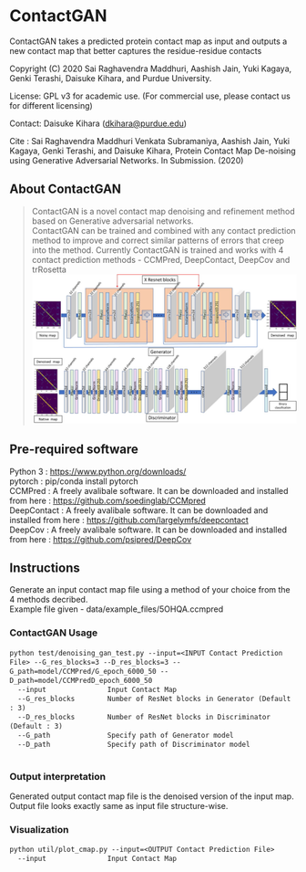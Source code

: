 # ContactGAN
ContactGAN takes a predicted protein contact map as input and outputs a new contact map that better captures the residue-residue contacts

Copyright (C) 2020 Sai Raghavendra Maddhuri, Aashish Jain, Yuki Kagaya, Genki Terashi, Daisuke Kihara, and Purdue University.

License: GPL v3 for academic use. (For commercial use, please contact us for different licensing)

Contact: Daisuke Kihara (dkihara@purdue.edu)

Cite : Sai Raghavendra Maddhuri Venkata Subramaniya, Aashish Jain, Yuki Kagaya, Genki Terashi, and Daisuke Kihara, Protein Contact Map De-noising using Generative Adversarial Networks. In Submission. (2020)

## About ContactGAN  
> ContactGAN is a novel contact map denoising and refinement method based on Generative adversarial networks.  
> ContactGAN can be trained and combined with any contact prediction method to improve and correct similar patterns of errors that creep into the method.
> Currently ContactGAN is trained and works with 4 contact prediction methods - CCMPred, DeepContact, DeepCov and trRosetta
![](https://github.com/kiharalab/ContactGAN/blob/master/data/git/fig1.jpg)   


## Pre-required software

Python 3 : https://www.python.org/downloads/  
pytorch : pip/conda install pytorch  
CCMPred : A freely avalibale software. It can be downloaded and installed from here : https://github.com/soedinglab/CCMpred  
DeepContact : A freely avalibale software. It can be downloaded and installed from here : https://github.com/largelymfs/deepcontact   
DeepCov : A freely avalibale software. It can be downloaded and installed from here : https://github.com/psipred/DeepCov  

## Instructions  
Generate an input contact map file using a method of your choice from the 4 methods decribed.  
Example file given - data/example_files/5OHQA.ccmpred  
### ContactGAN Usage  
```
python test/denoising_gan_test.py --input=<INPUT Contact Prediction File> --G_res_blocks=3 --D_res_blocks=3 --G_path=model/CCMPred/G_epoch_6000_50 --D_path=model/CCMPredD_epoch_6000_50
  --input               Input Contact Map    
  --G_res_blocks        Number of ResNet blocks in Generator (Default : 3)
  --D_res_blocks        Number of ResNet blocks in Discriminator (Default : 3)
  --G_path              Specify path of Generator model
  --D_path              Specify path of Discriminator model
  
```

### Output interpretation  
Generated output contact map file is the denoised version of the input map.  
Output file looks exactly same as input file structure-wise.  

### Visualization    
```
python util/plot_cmap.py --input=<OUTPUT Contact Prediction File>
  --input               Input Contact Map    
  
```
